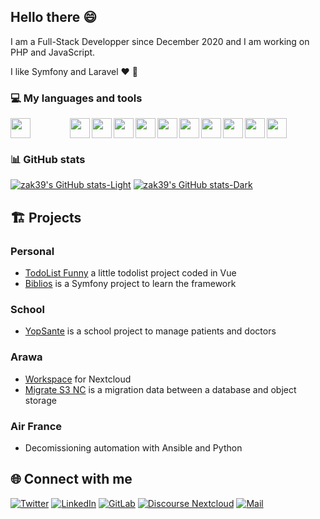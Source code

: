 <!--
**zak39/zak39** is a ✨ _special_ ✨ repository because its `README.md` (this file) appears on your GitHub profile.

Here are some ideas to get you started:

- 🔭 I’m currently working on ...
- 🌱 I’m currently learning ...
- 👯 I’m looking to collaborate on ...
- 🤔 I’m looking for help with ...
- 💬 Ask me about ...
- 📫 How to reach me: ...
- 😄 Pronouns: ...
- ⚡ Fun fact: ...
-->

## Hello there :smile:

I am a Full-Stack Developper since December 2020 and I am working on PHP and JavaScript.

I like Symfony and Laravel :heart: :saxophone:

### :computer: My languages and tools

<img align="left" src="https://cdn.jsdelivr.net/gh/devicons/devicon@latest/icons/symfony/symfony-original.svg" width="32px" height="32px" style="padding-right: 60px;"/>

<img align="left" src="https://cdn.jsdelivr.net/gh/devicons/devicon@latest/icons/laravel/laravel-original.svg" width="32px" height="32px"/>

<img align="left" src="https://cdn.jsdelivr.net/gh/devicons/devicon@latest/icons/php/php-original.svg" width="32px" height="32px"/>

<img align="left" src="https://cdn.jsdelivr.net/gh/devicons/devicon@latest/icons/javascript/javascript-original.svg" width="32px" height="32px"/>

<img align="left" src="https://cdn.jsdelivr.net/gh/devicons/devicon@latest/icons/vuejs/vuejs-original.svg" width="32px" height="32px"/>

<img align="left" src="https://cdn.jsdelivr.net/gh/devicons/devicon@latest/icons/github/github-original.svg" width="32px" height="32px"/>

<img align="left" src="https://cdn.jsdelivr.net/gh/devicons/devicon@latest/icons/gitlab/gitlab-original.svg" width="32px" height="32px"/>

<img align="left" src="https://cdn.jsdelivr.net/gh/devicons/devicon@latest/icons/docker/docker-original.svg" width="32px" height="32px"/>

<img align="left" src="https://cdn.jsdelivr.net/gh/devicons/devicon@latest/icons/ansible/ansible-original.svg" width="32px" height="32px"/>

<img align="left" src="https://cdn.jsdelivr.net/gh/devicons/devicon@latest/icons/vscode/vscode-original.svg" width="32px" height="32px"/>

<img src="https://cdn.jsdelivr.net/gh/devicons/devicon@latest/icons/mysql/mysql-original-wordmark.svg" width="32px" height="32px"/>

### :bar_chart: GitHub stats 

[![zak39's GitHub stats-Light](https://github-readme-stats.vercel.app/api?username=zak39)](https://github.com/anuraghazra/github-readme-stats#gh-light-mode-only)
[![zak39's GitHub stats-Dark](https://github-readme-stats.vercel.app/api?username=zak39&theme=dracula)](https://github.com/anuraghazra/github-readme-stats#gh-dark-mode-only)

## 🏗️ Projects

### Personal

- [TodoList Funny](https://github.com/zak39/todolist-funny) a little todolist project coded in Vue
- [Biblios](https://github.com/zak39/biblios) is a Symfony project to learn the framework

### School

- [YopSante](https://gitlab.com/zak39/yopsante) is a school project to manage patients and doctors

### Arawa

- [Workspace](https://github.com/arawa/workspace) for Nextcloud
- [Migrate S3 NC](https://github.com/arawa/migrate-s3-nc) is a migration data between a database and object storage

### Air France

- Decomissioning automation with Ansible and Python

## 🌐 Connect with me

[![Twitter](https://img.shields.io/badge/%40Z4kira-%231DA1F2?style=for-the-badge&logo=x)](https://twitter.com/Z4kira)
[![LinkedIn](https://img.shields.io/badge/Baptiste%20Fotia-0e76a8?style=for-the-badge&logo=linkedin)](https://www.linkedin.com/in/baptiste-fotia/)
[![GitLab](https://img.shields.io/badge/gitlab-zak39-%23FFD1BF?style=for-the-badge&logo=gitlab&label=%20&labelColor=%23FFD1BF&link=https%3A%2F%2Fgitlab.com%2Fzak39)](https://gitlab.com/zak39/)
[![Discourse Nextcloud](https://img.shields.io/badge/nextcloud-z4k-%230082c9?style=for-the-badge&logo=discourse&labelColor=%230082c9&link=https%3A%2F%2Fhelp.nextcloud.com%2Fu%2Fz4k%2Fsummary)](https://help.nextcloud.com/u/z4k/summary)
[![Mail](https://img.shields.io/badge/any-Contact%20Me-grey?style=for-the-badge&logo=mail.ru&label=%20)](mailto:fotia.baptiste@hotmail.com)
